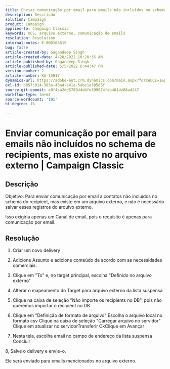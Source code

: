 ```yaml
---
title: Enviar comunicação por email para emails não incluídos no schema de recipients, mas existe no arquivo externo | Campaign Classic
description: Descrição
solution: Campaign
product: Campaign
applies-to: Campaign Classic
keywords: KCS, arquivo externo, comunicação de emails
resolution: Resolution
internal-notes: E-000163615
bug: false
article-created-by: Gagandeep Singh
article-created-date: 4/28/2022 10:20:35 AM
article-published-by: Gagandeep Singh
article-published-date: 5/5/2022 6:44:47 PM
version-number: 2
article-number: KA-15917
dynamics-url: https://adobe-ent.crm.dynamics.com/main.aspx?forceUCI=1&pagetype=entityrecord&etn=knowledgearticle&id=f3a22ad1-dcc6-ec11-a7b6-0022480a1004
exl-id: b857c014-383a-43a4-a41a-5abc1a38585f
source-git-commit: e8f4ca2dd578944d4fe399074fab461de88ad247
workflow-type: tm+mt
source-wordcount: '191'
ht-degree: 1%

---
```


# Enviar comunicação por email para emails não incluídos no schema de recipients, mas existe no arquivo externo | Campaign Classic

## Descrição


Objetivo: Para enviar comunicação por email a contatos não incluídos no schema do recipient, mas existe em um arquivo externo, e não é necessário salvar esses registros do arquivo externo.

Isso exigiria apenas um Canal de email, pois o requisito é apenas para comunicação por email.


## Resolução


1. Criar um novo delivery

2. Adicione Assunto e adicione conteúdo de acordo com as necessidades comerciais.

3. Clique em &quot;To&quot; e, no target principal, escolha &quot;Definido no arquivo externo&quot;

4. Alterar o mapeamento do Target para arquivo externo da lista suspensa

5. Clique na caixa de seleção &quot;Não importe os recipients no DB&quot;, pois não queremos importar o recipient no DB

6. Clique em &quot;Definição de formato de arquivo&quot; Escolha o arquivo local no formato csv Clique na caixa de seleção &quot;Carregar arquivo no servidor&quot; Clique em atualizar no servidorTransferir OkClique em Avançar

7. Nesta tela, escolha email no campo de endereço da lista suspensa Concluir

8, Salve o delivery e envie-o.

Ele será enviado para emails mencionados no arquivo externo.
